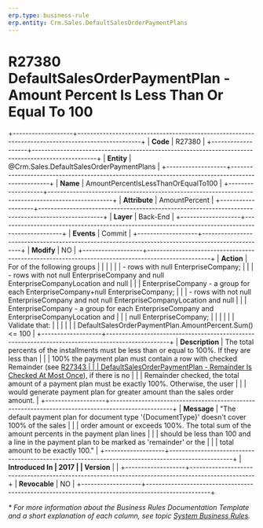 ```yaml
---
erp.type: business-rule
erp.entity: Crm.Sales.DefaultSalesOrderPaymentPlans
---
```


# R27380 DefaultSalesOrderPaymentPlan - Amount Percent Is Less Than Or Equal To 100
+-------------------+--------------------------------------------------------------------------------------------------+
| **Code**          | R27380                                                                                           |
+-------------------+--------------------------------------------------------------------------------------------------+
| **Entity**        | @Crm.Sales.DefaultSalesOrderPaymentPlans                                                         |
+-------------------+--------------------------------------------------------------------------------------------------+
| **Name**          | AmountPercentIsLessThanOrEqualTo100                                                              |
+-------------------+--------------------------------------------------------------------------------------------------+
| **Attribute**     | AmountPercent                                                                                    |
+-------------------+--------------------------------------------------------------------------------------------------+
| **Layer**         | Back-End                                                                                         |
+-------------------+--------------------------------------------------------------------------------------------------+
| **Events**        | Commit                                                                                           |
+-------------------+--------------------------------------------------------------------------------------------------+
| **Modify**        | NO                                                                                               |
+-------------------+--------------------------------------------------------------------------------------------------+
| **Action**        | For of the following groups                                                                      |
|                   |                                                                                                  |
|                   | -   rows with null EnterpriseCompany;                                                            |
|                   | -   rows with not null EnterpriseCompany and null EnterpriseCompanyLocation and null             |
|                   |     EnterpriseCompany - a group for each EnterpriseCompany+null EnterpriseCompany;               |
|                   | -   rows with not null EnterpriseCompany and not null EnterpriseCompanyLocation and null         |
|                   |     EnterpriseCompany - a group for each EnterpriseCompany and EnterpriseCompanyLocation and     |
|                   |     null EnterpriseCompany;                                                                      |
|                   |                                                                                                  |
|                   | Validate that:                                                                                   |
|                   |                                                                                                  |
|                   | DefaultSalesOrderPaymentPlan.AmountPercent.Sum() \<= 100                                         |
+-------------------+--------------------------------------------------------------------------------------------------+
| **Description**   | The total percents of the installments must be less than or equal to 100%. If they are less than |
|                   | 100% the payment plan must contain a row with checked Remainder (see [R27343                     |
|                   | DefaultSalesOrderPaymentPlan - Remainder Is Checked At Most Once](R27343.md)), if there is no    |
|                   | Remainder checked, the total amount of a payment plan must be exactly 100%. Otherwise, the user  |
|                   | would generate payment plan for greater amount than the sales order amount.                      |
+-------------------+--------------------------------------------------------------------------------------------------+
| **Message**       | \"The default payment plan for document type \'{DocumentType}\' doesn\'t cover 100% of the sales |
|                   | order amount or exceeds 100%. The total sum of the amount percents in the payment plan lines     |
|                   | should be less than 100 and a line in the payment plan to be marked as \'remainder\' or the      |
|                   | total amount to be exactly 100.\"                                                                |
+-------------------+--------------------------------------------------------------------------------------------------+
| **Introduced In   | 2017                                                                                             |
| Version**         |                                                                                                  |
+-------------------+--------------------------------------------------------------------------------------------------+
| **Revocable**     | NO                                                                                               |
+-------------------+--------------------------------------------------------------------------------------------------+

*\* For more information about the Business Rules Documentation Template and a short explanation of each column, see
topic [System Business Rules](../templates/template-description-system-business-rules.md).*
